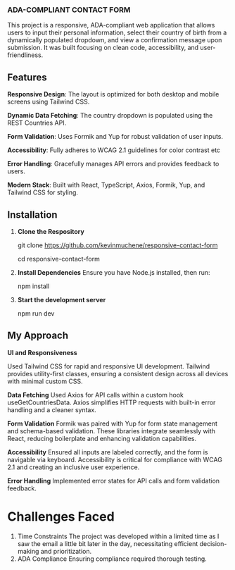 ### ADA-COMPLIANT CONTACT FORM
This project is a responsive, ADA-compliant web application that allows users to input their personal information, select their country of birth from a dynamically populated dropdown, and view a confirmation message upon submission. It was built focusing on clean code, accessibility, and user-friendliness.

## Features
**Responsive Design**: The layout is optimized for both desktop and mobile screens using Tailwind CSS.

**Dynamic Data Fetching**: The country dropdown is populated using the REST Countries API.

**Form Validation**: Uses Formik and Yup for robust validation of user inputs.

**Accessibility**: Fully adheres to WCAG 2.1 guidelines for color contrast etc

**Error Handling**: Gracefully manages API errors and provides feedback to users.

**Modern Stack**: Built with React, TypeScript, Axios, Formik, Yup, and Tailwind CSS for styling.

## Installation

1. **Clone the Respository**
   
   git clone https://github.com/kevinmuchene/responsive-contact-form

   cd responsive-contact-form
   
3. **Install Dependencies**
   Ensure you have Node.js installed, then run:

   npm install
   
5. **Start the development server**

   npm run dev

## My Approach

**UI and Responsiveness**

 Used Tailwind CSS for rapid and responsive UI development. Tailwind provides utility-first classes, ensuring a consistent design across all devices with minimal custom CSS.

**Data Fetching**
Used Axios for API calls within a custom hook useGetCountriesData.
Axios simplifies HTTP requests with built-in error handling and a cleaner syntax.

**Form Validation**
Formik was paired with Yup for form state management and schema-based validation.
These libraries integrate seamlessly with React, reducing boilerplate and enhancing validation capabilities.

**Accessibility**
 Ensured all inputs are labeled correctly, and the form is navigable via keyboard.
 Accessibility is critical for compliance with WCAG 2.1 and creating an inclusive user experience.
 
**Error Handling**
 Implemented error states for API calls and form validation feedback.

# Challenges Faced
1. Time Constraints
The project was developed within a limited time as I saw the email a little bit later in the day, necessitating efficient decision-making and prioritization.
2. ADA Compliance
Ensuring compliance required thorough testing.
